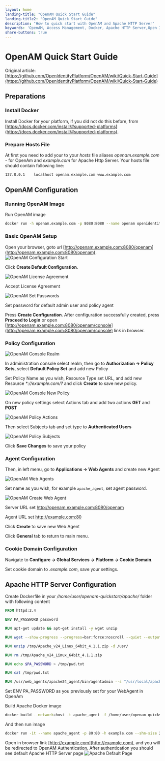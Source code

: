 ```yaml
---
layout: home
landing-title: "OpenAM Quick Start Guide"
landing-title2: "OpenAM Quick Start Guide"
description: "How to quick start with OpenAM and Apache HTTP Server"
keywords: 'OpenAM, Access Management, Docker, Apache HTTP Server,Open Identity Platform'
share-buttons: true
---
```


# OpenAM Quick Start Guide

Original article: [https://github.com/OpenIdentityPlatform/OpenAM/wiki/Quick-Start-Guide](https://github.com/OpenIdentityPlatform/OpenAM/wiki/Quick-Start-Guide)

## Preparations
### Install Docker
Install Docker for your platform, if you did not do this before, from
[https://docs.docker.com/install/#supported-platforms](https://docs.docker.com/install/#supported-platforms).

### Prepare Hosts File

At first you need to add your to your _hosts_ file aliases
_openam.example.com_ - for OpenAm and _example.com_ for Apache Http Server.
Your hosts file should contain following line:

```bash
127.0.0.1    localhost openam.example.com www.example.com
```

## OpenAM Configuration

### Running OpenAM Image

Run OpenAM image
```bash
docker run -h openam.example.com -p 8080:8080 --name openam openidentityplatform/openam
```

### Basic OpenAM Setup
Open your browser, goto url
[http://openam.example.com:8080/openam](http://openam.example.com:8080/openam).
![OpenAM Configuration Start](/assets/img/openam-quickstart/openam-conf-start.png)

Click __Create Default Configuration__.

![OpenAM License Agreement](/assets/img/openam-quickstart/openam-conf-license.png)

Accept License Agreement

![OpenAM Set Passwords](/assets/img/openam-quickstart/openam-conf-passwords.png)

Set password for default admin user and policy agent

Press __Create Configuration__.
After configuration successfully created, press __Proceed to Login__ or open
[http://openam.example.com:8080/openam/console](http://openam.example.com:8080/openam/console) link in browser.


### Policy Configuration

![OpenAM Console Realm](/assets/img/openam-quickstart/openam-console-realm.png)

In administration console select realm, then go to __Authorization -> Policy Sets__, select __Default Policy Set__ and add new Policy

Set Policy Name as you wish, Resource Type set URL, and add new Resource _\*://example:com/*?*_ and click __Create__ to save new policy.

![OpenAM Console New Policy](/assets/img/openam-quickstart/openam-console-newpolicy.png)

On new policy settings select Actions tab and add two actions __GET__ and __POST__

![OpenAM Policy Actions](/assets/img/openam-quickstart/openam-console-policy-actions.png)

Then select Subjects tab and set type to __Authenticated Users__

![OpenAM Policy Subjects](/assets/img/openam-quickstart/openam-console-policy-subjects.png)

Click __Save Changes__ to save your policy

### Agent Configuration

Then, in left menu, go to  __Applications -> Web Agents__ and create new Agent

![OpenAM Web Agents](/assets/img/openam-quickstart/openam-console-webagents.png)

Set name as you wish, for example `apache_agent`, set agent password.

![OpenAM Create Web Agent](/assets/img/openam-quickstart/openam-console-webagents-create.png)

Server URL set http://openam.example.com:8080/openam

Agent URL set http://example.com:80

Click __Create__ to save new Web Agent

Click __General__ tab to return to main menu.

### Cookie Domain Configuration

Navigate to __Configure -> Global Services -> Platform -> Cookie Domain__.

Set cookie domain to _.example.com_, save your settings.


## Apache HTTP Server Configuration
Create Dockerfile in your  _/home/user/openam-quickstart/apache/_ folder with following content

```dockerfile
FROM httpd:2.4

ENV PA_PASSWORD password

RUN apt-get update && apt-get install -y wget unzip

RUN wget --show-progress --progress=bar:force:noscroll --quiet --output-document=/tmp/Apache_v24_Linux_64bit_4.1.1.zip https://github.com/OpenIdentityPlatform/OpenAM-Web-Agents/releases/download/4.1.1/Apache_v24_Linux_64bit_4.1.1.zip

RUN unzip /tmp/Apache_v24_Linux_64bit_4.1.1.zip -d /usr/

RUN rm /tmp/Apache_v24_Linux_64bit_4.1.1.zip

RUN echo $PA_PASSWORD > /tmp/pwd.txt

RUN cat /tmp/pwd.txt

RUN /usr/web_agents/apache24_agent/bin/agentadmin --s "/usr/local/apache2/conf/httpd.conf" "http://openam.example.com:8080/openam" "http://example.com:80" "/" "apache_agent" "/tmp/pwd.txt" --acceptLicence --changeOwner
```

Set ENV PA_PASSWORD as you previously set for your WebAgent in OpenAm


Build Apache Docker image

```bash
docker build --network=host -t apache_agent -f /home/user/openam-quickstart/apache/Dockerfile /home/user/openam-quickstart/apache/
```

And then run image
```bash
docker run -it --name apache_agent -p 80:80 -h example.com --shm-size 2G --link=openam  apache_agent
```

Open in browser link [http://example.com](http://example.com), and you will be redirected to OpenAM Authentication. After authentication you should see default Apache HTTP Server page
![Apache Default Page](/assets/img/openam-quickstart/apache-default.png)
